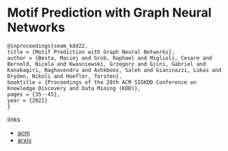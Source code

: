# Motif Prediction with Graph Neural Networks

```
@inproceedings{seam_kdd22,
title = {Motif Prediction with Graph Neural Networks},
author = {Besta, Maciej and Grob, Raphael and Miglioli, Cesare and Bernold, Nicola and Kwasniewski, Grzegorz and Gjini, Gabriel and Kanakagiri, Raghavendra and Ashkboos, Saleh and Gianinazzi, Lukas and Dryden, Nikoli and Hoefler, Torsten},
booktitle = {Proceedings of the 28th ACM SIGKDD Conference on Knowledge Discovery and Data Mining (KDD)},
pages = {35--45},
year = {2022}
}
```

links
- [acm](https://dl.acm.org/doi/10.1145/3534678.3539343)
- [arxiv](https://arxiv.org/abs/2106.00761)
